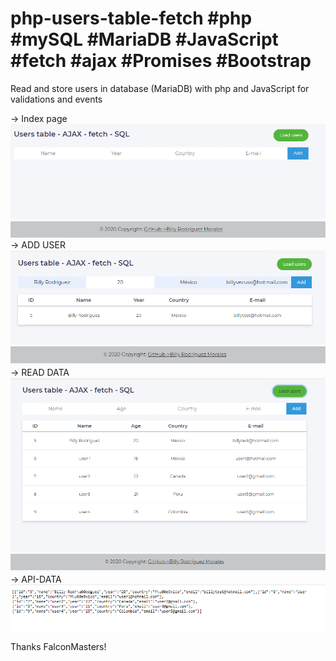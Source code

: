 # php-users-table-fetch #php #mySQL #MariaDB #JavaScript #fetch #ajax #Promises #Bootstrap
Read and store users in database (MariaDB) with php and JavaScript for validations and events

-> Index page
![INDEX](https://github.com/BillyVector117/php-users-table-fetch/blob/main/Screenshot_1.png)
-> ADD USER
![ADD](https://github.com/BillyVector117/php-users-table-fetch/blob/main/Screenshot_2.png)
-> READ DATA
![READ](https://github.com/BillyVector117/php-users-table-fetch/blob/main/Screenshot_3.png)
-> API-DATA
![API-DATA](https://github.com/BillyVector117/php-users-table-fetch/blob/main/Screenshot_4.png)

Thanks FalconMasters!
